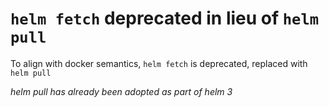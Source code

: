 # `helm fetch` deprecated in lieu of `helm pull`

To align with docker semantics, `helm fetch` is deprecated, replaced with `helm pull`

*helm pull has already been adopted as part of helm 3*